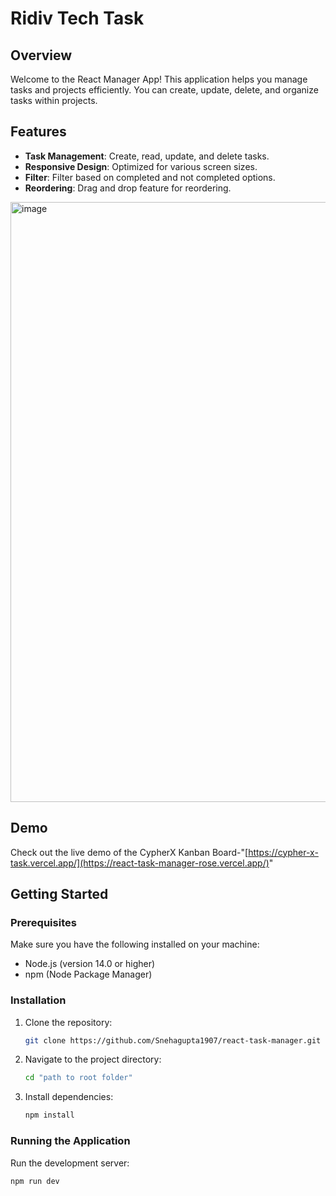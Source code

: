 # Ridiv Tech Task

## Overview

Welcome to the React Manager App! This application helps you manage tasks and projects efficiently. You can create, update, delete, and organize tasks within projects.

## Features

- **Task Management**: Create, read, update, and delete tasks.
- **Responsive Design**: Optimized for various screen sizes.
- **Filter**:  Filter based on completed and not completed options.
- **Reordering**:  Drag and drop feature for reordering.
 
<img width="960" alt="image" src="https://github.com/Snehagupta1907/react-task-manager/assets/96808735/58e1c837-e7cc-4bf1-8130-86fe3a6fb9da">


## Demo

Check out the live demo of the CypherX Kanban Board-"[https://cypher-x-task.vercel.app/](https://react-task-manager-rose.vercel.app/)"

## Getting Started

### Prerequisites

Make sure you have the following installed on your machine:

- Node.js (version 14.0 or higher)
- npm (Node Package Manager)

### Installation

1. Clone the repository:

    ```bash
    git clone https://github.com/Snehagupta1907/react-task-manager.git
    ```

2. Navigate to the project directory:

    ```bash
    cd "path to root folder"
    ```

3. Install dependencies:

    ```bash
    npm install
    ```

### Running the Application

Run the development server:

```bash
npm run dev
